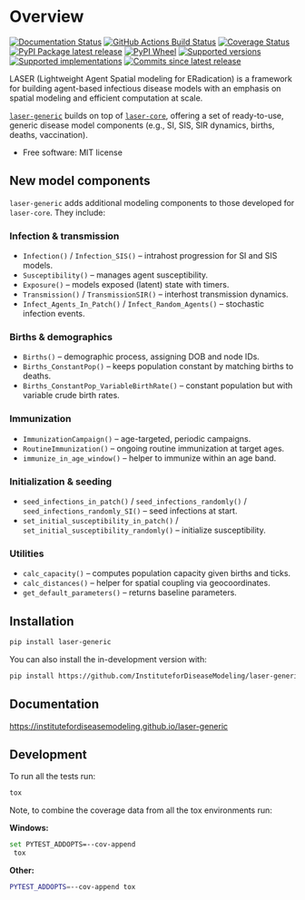 # Overview

[![Documentation Status](https://readthedocs.org/projects/laser-generic/badge/?style=flat)](https://readthedocs.org/projects/laser-generic/)
[![GitHub Actions Build Status](https://github.com/InstituteforDiseaseModeling/laser-generic/actions/workflows/github-actions.yml/badge.svg)](https://github.com/InstituteforDiseaseModeling/laser-generic/actions)
[![Coverage Status](https://codecov.io/gh/InstituteforDiseaseModeling/laser-generic/branch/main/graphs/badge.svg?branch=main)](https://app.codecov.io/github/InstituteforDiseaseModeling/laser-generic)
[![PyPI Package latest release](https://img.shields.io/pypi/v/laser-generic.svg)](https://test.pypi.org/project/laser-generic)
[![PyPI Wheel](https://img.shields.io/pypi/wheel/laser-generic.svg)](https://test.pypi.org/project/laser-generic)
[![Supported versions](https://img.shields.io/pypi/pyversions/laser-generic.svg)](https://test.pypi.org/project/laser-generic)
[![Supported implementations](https://img.shields.io/pypi/implementation/laser-generic.svg)](https://test.pypi.org/project/laser-generic)
[![Commits since latest release](https://img.shields.io/github/commits-since/InstituteforDiseaseModeling/laser-generic/v0.0.0.svg)](https://github.com/InstituteforDiseaseModeling/laser-generic/compare/v0.0.0...main)

LASER (Lightweight Agent Spatial modeling for ERadication) is a framework for building agent-based infectious disease models with an emphasis on spatial modeling and efficient computation at scale.

[`laser-generic`](https://github.com/InstituteforDiseaseModeling/laser-generic) builds on top of [`laser-core`](https://github.com/InstituteforDiseaseModeling/laser), offering a set of ready-to-use, generic disease model components (e.g., SI, SIS, SIR dynamics, births, deaths, vaccination).

* Free software: MIT license

## New model components

`laser-generic` adds additional modeling components to those developed for `laser-core`. They include:

### Infection & transmission

- ``Infection()`` / ``Infection_SIS()`` – intrahost progression for SI and SIS models.
- ``Susceptibility()`` – manages agent susceptibility.
- ``Exposure()`` – models exposed (latent) state with timers.
- ``Transmission()`` / ``TransmissionSIR()`` – interhost transmission dynamics.
- ``Infect_Agents_In_Patch()`` / ``Infect_Random_Agents()`` – stochastic infection events.

### Births & demographics

- ``Births()`` – demographic process, assigning DOB and node IDs.
- ``Births_ConstantPop()`` – keeps population constant by matching births to deaths.
- ``Births_ConstantPop_VariableBirthRate()`` – constant population but with variable crude birth rates.

### Immunization

- ``ImmunizationCampaign()`` – age-targeted, periodic campaigns.
- ``RoutineImmunization()`` – ongoing routine immunization at target ages.
- ``immunize_in_age_window()`` – helper to immunize within an age band.

### Initialization & seeding

- ``seed_infections_in_patch()`` / ``seed_infections_randomly()`` / ``seed_infections_randomly_SI()`` – seed infections at start.
- ``set_initial_susceptibility_in_patch()`` / ``set_initial_susceptibility_randomly()`` – initialize susceptibility.

### Utilities

- ``calc_capacity()`` – computes population capacity given births and ticks.
- ``calc_distances()`` – helper for spatial coupling via geocoordinates.
- ``get_default_parameters()`` – returns baseline parameters.


## Installation

```sh
pip install laser-generic
```

You can also install the in-development version with:

```sh
pip install https://github.com/InstituteforDiseaseModeling/laser-generic/archive/main.zip
```

## Documentation

https://institutefordiseasemodeling.github.io/laser-generic

## Development

To run all the tests run:

```sh
tox
```

Note, to combine the coverage data from all the tox environments run:

**Windows:**
```sh
set PYTEST_ADDOPTS=--cov-append
 tox
```

**Other:**
```sh
PYTEST_ADDOPTS=--cov-append tox
```
